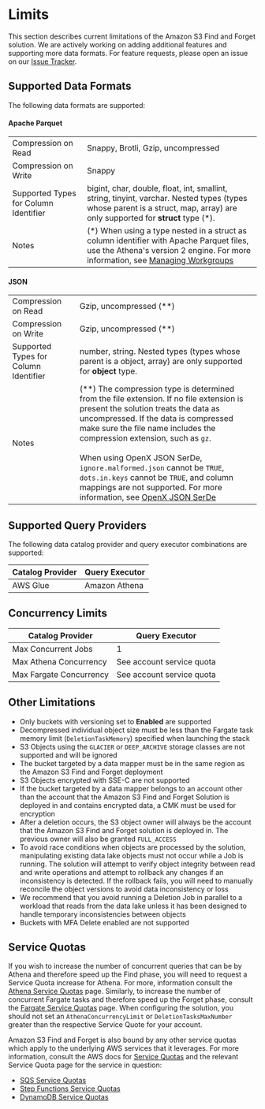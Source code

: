 # Limits

This section describes current limitations of the Amazon S3 Find and Forget
solution. We are actively working on adding additional features and supporting
more data formats. For feature requests, please open an issue on our [Issue
Tracker].

## Supported Data Formats

The following data formats are supported:

#### Apache Parquet

|                                       |                                                                                                                                                                              |
| ------------------------------------- | ---------------------------------------------------------------------------------------------------------------------------------------------------------------------------- |
| Compression on Read                   | Snappy, Brotli, Gzip, uncompressed                                                                                                                                           |
| Compression on Write                  | Snappy                                                                                                                                                                       |
| Supported Types for Column Identifier | bigint, char, double, float, int, smallint, string, tinyint, varchar. Nested types (types whose parent is a struct, map, array) are only supported for **struct** type (\*). |
| Notes                                 | (\*) When using a type nested in a struct as column identifier with Apache Parquet files, use the Athena's version 2 engine. For more information, see [Managing Workgroups] |

#### JSON

|                                       |                                                                                                                                                                                                                                                                                                                                                                                                                                                         |
| ------------------------------------- | ------------------------------------------------------------------------------------------------------------------------------------------------------------------------------------------------------------------------------------------------------------------------------------------------------------------------------------------------------------------------------------------------------------------------------------------------------- |
| Compression on Read                   | Gzip, uncompressed (\*\*)                                                                                                                                                                                                                                                                                                                                                                                                                               |
| Compression on Write                  | Gzip, uncompressed (\*\*)                                                                                                                                                                                                                                                                                                                                                                                                                               |
| Supported Types for Column Identifier | number, string. Nested types (types whose parent is a object, array) are only supported for **object** type.                                                                                                                                                                                                                                                                                                                                            |
| Notes                                 | (\*\*) The compression type is determined from the file extension. If no file extension is present the solution treats the data as uncompressed. If the data is compressed make sure the file name includes the compression extension, such as `gz`.<br><br>When using OpenX JSON SerDe, `ignore.malformed.json` cannot be `TRUE`, `dots.in.keys` cannot be `TRUE`, and column mappings are not supported. For more information, see [OpenX JSON SerDe] |

## Supported Query Providers

The following data catalog provider and query executor combinations are
supported:

| Catalog Provider | Query Executor |
| ---------------- | -------------- |
| AWS Glue         | Amazon Athena  |

## Concurrency Limits

| Catalog Provider        | Query Executor            |
| ----------------------- | ------------------------- |
| Max Concurrent Jobs     | 1                         |
| Max Athena Concurrency  | See account service quota |
| Max Fargate Concurrency | See account service quota |

## Other Limitations

- Only buckets with versioning set to **Enabled** are supported
- Decompressed individual object size must be less than the Fargate task memory
  limit (`DeletionTaskMemory`) specified when launching the stack
- S3 Objects using the `GLACIER` or `DEEP_ARCHIVE` storage classes are not
  supported and will be ignored
- The bucket targeted by a data mapper must be in the same region as the Amazon
  S3 Find and Forget deployment
- S3 Objects encrypted with SSE-C are not supported
- If the bucket targeted by a data mapper belongs to an account other than the
  account that the Amazon S3 Find and Forget Solution is deployed in and
  contains encrypted data, a CMK must be used for encryption
- After a deletion occurs, the S3 object owner will always be the account that
  the Amazon S3 Find and Forget solution is deployed in. The previous owner will
  also be granted `FULL_ACCESS`
- To avoid race conditions when objects are processed by the solution,
  manipulating existing data lake objects must not occur while a Job is running.
  The solution will attempt to verify object integrity between read and write
  operations and attempt to rollback any changes if an inconsistency is
  detected. If the rollback fails, you will need to manually reconcile the
  object versions to avoid data inconsistency or loss
- We recommend that you avoid running a Deletion Job in parallel to a workload
  that reads from the data lake unless it has been designed to handle temporary
  inconsistencies between objects
- Buckets with MFA Delete enabled are not supported

## Service Quotas

If you wish to increase the number of concurrent queries that can be by Athena
and therefore speed up the Find phase, you will need to request a Service Quota
increase for Athena. For more, information consult the [Athena Service Quotas]
page. Similarly, to increase the number of concurrent Fargate tasks and
therefore speed up the Forget phase, consult the [Fargate Service Quotas] page.
When configuring the solution, you should not set an `AthenaConcurrencyLimit` or
`DeletionTasksMaxNumber` greater than the respective Service Quote for your
account.

Amazon S3 Find and Forget is also bound by any other service quotas which apply
to the underlying AWS services that it leverages. For more information, consult
the AWS docs for [Service Quotas] and the relevant Service Quota page for the
service in question:

- [SQS Service Quotas]
- [Step Functions Service Quotas]
- [DynamoDB Service Quotas]

[issue tracker]: https://github.com/awslabs/amazon-s3-find-and-forget/issues
[service quotas]:
  https://docs.aws.amazon.com/general/latest/gr/aws_service_limits.html
[service quotas]:
  https://docs.aws.amazon.com/general/latest/gr/aws_service_limits.html
[athena service quotas]:
  https://docs.aws.amazon.com/athena/latest/ug/service-limits.html
[fargate service quotas]:
  https://docs.aws.amazon.com/AmazonECS/latest/developerguide/service-quotas.html
[step functions service quotas]:
  https://docs.aws.amazon.com/step-functions/latest/dg/limits.html
[sqs service quotas]:
  https://docs.aws.amazon.com/AWSSimpleQueueService/latest/SQSDeveloperGuide/sqs-quotas.html
[dynamodb service quotas]:
  https://docs.aws.amazon.com/amazondynamodb/latest/developerguide/Limits.html
[deletion job]: ARCHITECTURE.md#deletion-jobs
[deletion queue]: ARCHITECTURE.md#deletion-queue
[managing workgroups]:
  https://docs.aws.amazon.com/athena/latest/ug/workgroups-create-update-delete.html
[openx json serde]:
  https://docs.aws.amazon.com/athena/latest/ug/json-serde.html#openx-json-serde
